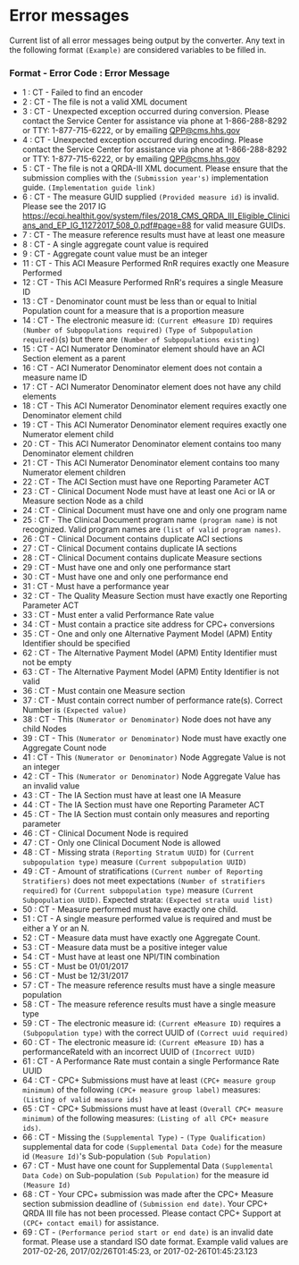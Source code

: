 # Error messages
Current list of all error messages being output by the converter.
Any text in the following format `(Example)` are considered variables to be filled in.

### Format - Error Code : Error Message
* 1 : CT - Failed to find an encoder
* 2 : CT - The file is not a valid XML document
* 3 : CT - Unexpected exception occurred during conversion. Please contact the Service Center for assistance via phone at 1-866-288-8292 or TTY: 1-877-715-6222, or by emailing QPP@cms.hhs.gov
* 4 : CT - Unexpected exception occurred during encoding. Please contact the Service Center for assistance via phone at 1-866-288-8292 or TTY: 1-877-715-6222, or by emailing QPP@cms.hhs.gov
* 5 : CT - The file is not a QRDA-III XML document. Please ensure that the submission complies with the `(Submission year's)` implementation guide. `(Implementation guide link)`
* 6 : CT - The measure GUID supplied `(Provided measure id)` is invalid. Please see the 2017 IG https://ecqi.healthit.gov/system/files/2018_CMS_QRDA_III_Eligible_Clinicians_and_EP_IG_11272017_508_0.pdf#page=88 for valid measure GUIDs.
* 7 : CT - The measure reference results must have at least one measure
* 8 : CT - A single aggregate count value is required
* 9 : CT - Aggregate count value must be an integer
* 11 : CT - This ACI Measure Performed RnR requires exactly one Measure Performed
* 12 : CT - This ACI Measure Performed RnR's requires a single Measure ID
* 13 : CT - Denominator count must be less than or equal to Initial Population count for a measure that is a proportion measure
* 14 : CT - The electronic measure id: `(Current eMeasure ID)` requires `(Number of Subpopulations required)` `(Type of Subpopulation required)`(s) but there are `(Number of Subpopulations existing)`
* 15 : CT - ACI Numerator Denominator element should have an ACI Section element as a parent
* 16 : CT - ACI Numerator Denominator element does not contain a measure name ID
* 17 : CT - ACI Numerator Denominator element does not have any child elements
* 18 : CT - This ACI Numerator Denominator element requires exactly one Denominator element child
* 19 : CT - This ACI Numerator Denominator element requires exactly one Numerator element child
* 20 : CT - This ACI Numerator Denominator element contains too many Denominator element children
* 21 : CT - This ACI Numerator Denominator element contains too many Numerator element children
* 22 : CT - The ACI Section must have one Reporting Parameter ACT
* 23 : CT - Clinical Document Node must have at least one Aci or IA or Measure section Node as a child
* 24 : CT - Clinical Document must have one and only one program name
* 25 : CT - The Clinical Document program name `(program name)` is not recognized. Valid program names are `(list of valid program names)`.
* 26 : CT - Clinical Document contains duplicate ACI sections
* 27 : CT - Clinical Document contains duplicate IA sections
* 28 : CT - Clinical Document contains duplicate Measure sections
* 29 : CT - Must have one and only one performance start
* 30 : CT - Must have one and only one performance end
* 31 : CT - Must have a performance year
* 32 : CT - The Quality Measure Section must have exactly one Reporting Parameter ACT
* 33 : CT - Must enter a valid Performance Rate value
* 34 : CT - Must contain a practice site address for CPC+ conversions
* 35 : CT - One and only one Alternative Payment Model (APM) Entity Identifier should be specified
* 62 : CT - The Alternative Payment Model (APM) Entity Identifier must not be empty
* 63 : CT - The Alternative Payment Model (APM) Entity Identifier is not valid
* 36 : CT - Must contain one Measure section
* 37 : CT - Must contain correct number of performance rate(s). Correct Number is `(Expected value)`
* 38 : CT - This `(Numerator or Denominator)` Node does not have any child Nodes
* 39 : CT - This `(Numerator or Denominator)` Node must have exactly one Aggregate Count node
* 41 : CT - This `(Numerator or Denominator)` Node Aggregate Value is not an integer
* 42 : CT - This `(Numerator or Denominator)` Node Aggregate Value has an invalid value
* 43 : CT - The IA Section must have at least one IA Measure
* 44 : CT - The IA Section must have one Reporting Parameter ACT
* 45 : CT - The IA Section must contain only measures and reporting parameter
* 46 : CT - Clinical Document Node is required
* 47 : CT - Only one Clinical Document Node is allowed
* 48 : CT - Missing strata `(Reporting Stratum UUID)` for `(Current subpopulation type)` measure `(Current subpopulation UUID)`
* 49 : CT - Amount of stratifications `(Current number of Reporting Stratifiers)` does not meet expectations `(Number of stratifiers required)` for `(Current subpopulation type)` measure `(Current Subpopulation UUID)`. Expected strata: `(Expected strata uuid list)`
* 50 : CT - Measure performed must have exactly one child.
* 51 : CT - A single measure performed value is required and must be either a Y or an N.
* 52 : CT - Measure data must have exactly one Aggregate Count.
* 53 : CT - Measure data must be a positive integer value
* 54 : CT - Must have at least one NPI/TIN combination
* 55 : CT - Must be 01/01/2017
* 56 : CT - Must be 12/31/2017
* 57 : CT - The measure reference results must have a single measure population
* 58 : CT - The measure reference results must have a single measure type
* 59 : CT - The electronic measure id: `(Current eMeasure ID)` requires a `(Subpopulation type)` with the correct UUID of `(Correct uuid required)`
* 60 : CT - The electronic measure id: `(Current eMeasure ID)` has a performanceRateId with an incorrect UUID of `(Incorrect UUID)`
* 61 : CT - A Performance Rate must contain a single Performance Rate UUID
* 64 : CT - CPC+ Submissions must have at least `(CPC+ measure group minimum)` of the following `(CPC+ measure group label)` measures: `(Listing of valid measure ids)`
* 65 : CT - CPC+ Submissions must have at least `(Overall CPC+ measure minimum)` of the following measures: `(Listing of all CPC+ measure ids)`.
* 66 : CT - Missing the `(Supplemental Type)` - `(Type Qualification)` supplemental data for code `(Supplemental Data Code)` for the measure id `(Measure Id)`'s Sub-population `(Sub Population)`
* 67 : CT - Must have one count for Supplemental Data `(Supplemental Data Code)` on Sub-population `(Sub Population)` for the measure id `(Measure Id)`
* 68 : CT - Your CPC+ submission was made after the CPC+ Measure section submission deadline of `(Submission end date)`. Your CPC+ QRDA III file has not been processed. Please contact CPC+ Support at `(CPC+ contact email)` for assistance.
* 69 : CT - `(Performance period start or end date)` is an invalid date format. Please use a standard ISO date format. Example valid values are 2017-02-26, 2017/02/26T01:45:23, or 2017-02-26T01:45:23.123
